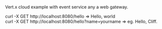 Vert.x cloud example with event service any a web gateway.

curl -X GET http://localhost:8080/hello => Hello, world\
curl -X GET http://localhost:8080/hello?name=yourname => eg. Hello, Cliff.
